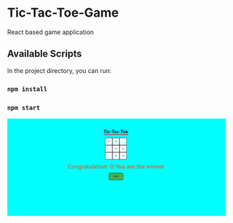 # Tic-Tac-Toe-Game
React based game application

## Available Scripts

In the project directory, you can run:
### `npm install`
### `npm start`

![Screenshot](src/images/Screenshot.png)